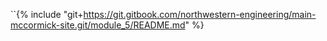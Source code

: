 ``{% include "git+https://git.gitbook.com/northwestern-engineering/main-mccormick-site.git/module_5/README.md" %}

